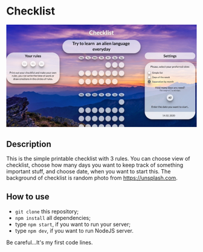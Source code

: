 # Checklist

![Preview of Checklist](preview.jpg)

## Description

This is the simple printable checklist with 3 rules. You can choose view of checklist, choose how many days you want to keep track of something important stuff, and choose date, when you want to start this. The background of checklist is random photo from https://unsplash.com.

## How to use
* `git clone` this repository;
* `npm install` all dependencies;
*  type `npm start`, if you want to run your server; 
*  type `npm dev`, if you want to run NodeJS server.

Be careful...It's my first code lines.


